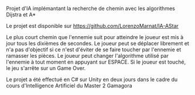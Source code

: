  Projet d'IA implémantant la recherche de chemin avec les algorithmes Dijstra et A*
 
 Le projet est disponible sur https://github.com/LorenzoMarnat/IA-AStar
 
 Le plus court chemin que l'ennemie suit pour atteindre le joueur est mis à jour tous les dixièmes de secondes.
 Le joueur peut se déplacer librement et n'a pas d'objectif si ce n'est d'éviter de se faire toucher par l'ennemie et ramasser les pièces.
 Le joueur peut changer l'algorithme utilisé par l'ennemie à tout moment en appuyant sur ESPACE.
 Si le joueur est touché, le jeu s'arrête sur un Game Over.
 
 Le projet a été effectué en C# sur Unity en deux jours dans le cadre du cours d'Intelligence Artificiel du Master 2 Gamagora
